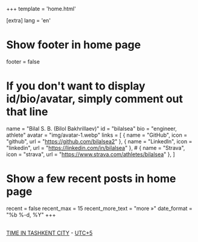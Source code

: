 +++
template = 'home.html'

[extra]
lang = 'en'

# Show footer in home page
footer = false

# If you don't want to display id/bio/avatar, simply comment out that line
name = "Bilal S. B. (Bilol Bakhrillaev)"
id = "bilalsea"
bio = "engineer, athlete"
avatar = "img/avatar-1.webp"
links = [
    { name = "GitHub", icon = "github", url = "https://github.com/bilalsea2" },
    { name = "LinkedIn", icon = "linkedin", url = "https://linkedin.com/in/bilalsea" },
    # { name = "Strava", icon = "strava", url = "https://www.strava.com/athletes/bilalsea" },
]

# Show a few recent posts in home page
recent = false
recent_max = 15
recent_more_text = "more »"
date_format = "%b %-d, %Y"
+++
<script>
    let options = {
        timeZone: 'Asia/Tashkent',
        hour: 'numeric',
        minute: 'numeric',
        second: 'numeric',
    },
    formatter = new Intl.DateTimeFormat([], options);
    setInterval(
        () => {
            document.querySelector("#time").innerText = formatter.format(new Date());
        }
    , 1000)
</script>
<br>
<a href="https://24timezones.com/Tashkent/time">TIME IN TASHKENT CITY</a> - <span id="time"></span><a href="https://24timezones.com/time-zone/utc+05">UTC+5</a>